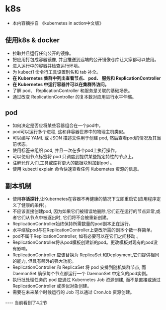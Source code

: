 # k8s
- 本内容摘抄自 《kubernetes in action中文版》

## 使用k8s & docker
- 拉取并且运行任何公开的镜像。
- 把应用打包成容器镜像, 并且推送到远端的公开镜像仓库让大家都可以使用。
- 进入运行中的容器并检查运行环境。
- 为 kubect1 命令行工具设置别名和 tab 补全。
- **在 Kubernetes 集群中列出查看节点、 pod、 服务和 ReplicationController**
- **在 Kubernetes 中运行容器并可以在集群外访问。**
- 了解 pod、 ReplicationController 和服务是关联的基础场景。
- 通过改变 ReplicationController 的复本数对应用进行水平伸缩。


## pod
- 如何决定是否应将某些容器组合在一个pod中。
- pod可以运行多个进程, 这和非容器世界中的物理主机类似。
- 可以编写 YAML 或 JSON 描述文件用于创建 pod, 然后查看pod的情况及其当前状态。
- 使用标签来组织 pod, 并且一次在多个pod上执行操作。
- 可以使用节点标签将 pod 只调度到提供某些指定特性的节点上。
- 注解允许入们,工具或库将更大的数据块附加到pod 。
- 使用 kubectl explain 命令快速查看任何 Kubernetes 资源的信息。

## 副本机制
- 使用**存活探针**,让Kubernetes在容器不再健康的情况下立即重启它(应用程序定义了健康的条件)。
- 不应该直接创建pod, 因为如果它们被错误地删除,它们正在运行的节点异常,或者它们从节点中被逐出时, 它们将不会被重新创建。
- ReplicationController始终保持所需数量的pod副本正在运行。
- 水平缩放pod与在ReplicationController上更改所需的副本个数一样简单。
- pod不属千ReplicationController, 如有必要可以在它们之间移动 。
- ReplicationController将从pod模板创建新的pod。更改模板对现有的pod没有影响。
- ReplicationController 应该替换为 ReplicaSet 和Deployment,它们提供相同的能力, 但具有额外的强大功能。
- ReplicationController 和 ReplicaSet 将 pod 安排到随机集群节点, 而 DaemonSet 确保每个节点都运行一个 DaemonSet 中定义的pod实例。
- 执行批处理任务的 pod 应通过 Kubernetes Job 资源创建, 而不是直接或通过 ReplicationController 或类似对象创建。
- 需要在未来某个时候运行的 Job 可以通过 CronJob 资源创建。

---- 当前看到了4.2节